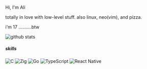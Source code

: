 Hi, I'm Ali

totally in love with low-level stuff. also linux, neo(vim), and pizza.

i'm 17 ..........btw

<img alt="github stats" src="https://pixel-profile-ui.vercel.app/api/github-stats?username=aliel0malki&screen_effect=true&include_all_commits=true&pixelate_avatar=true&background=linear-gradient%28360deg%2C+%23165a4c00+100%25%2C+%23165a4c00+100%25%29+&color=%23ffffffFF&hide=avatar">

##### skills
![C](https://img.shields.io/badge/c-%2300599C.svg?style=for-the-badge&logo=c&logoColor=white)
![Zig](https://img.shields.io/badge/Zig-%23F7A41D.svg?style=for-the-badge&logo=zig&logoColor=white)
![Go](https://img.shields.io/badge/go-%2300ADD8.svg?style=for-the-badge&logo=go&logoColor=white)
![TypeScript](https://img.shields.io/badge/typescript-%23007ACC.svg?style=for-the-badge&logo=typescript&logoColor=white)
![React Native](https://img.shields.io/badge/react_native-%2320232a.svg?style=for-the-badge&logo=react&logoColor=%2361DAFB)
